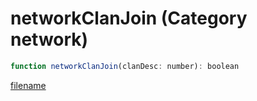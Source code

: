 # networkClanJoin (Category network)

```js
function networkClanJoin(clanDesc: number): boolean
```

[filename](networkClanJoin_m.md ':include')
